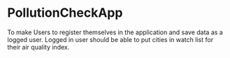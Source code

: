 # PollutionCheckApp
 To make Users to register themselves in the application and save data as a logged user. Logged in user should be able to put cities in watch list for their air quality index.
